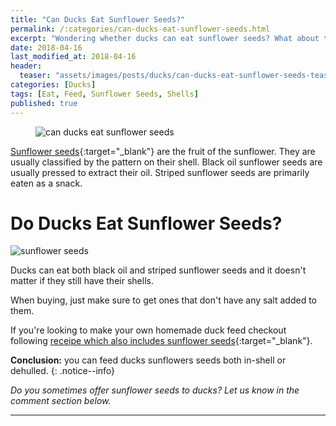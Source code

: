 ```yaml
---
title: "Can Ducks Eat Sunflower Seeds?"
permalink: /:categories/can-ducks-eat-sunflower-seeds.html
excerpt: "Wondering whether ducks can eat sunflower seeds? What about the shells? Find out if feeding sunflower seeds is healthy for a duck."
date: 2018-04-16
last_modified_at: 2018-04-16
header:
  teaser: "assets/images/posts/ducks/can-ducks-eat-sunflower-seeds-teaser.jpg"
categories: [Ducks]
tags: [Eat, Feed, Sunflower Seeds, Shells]
published: true
---
```


<figure>
  <img src="{{ site.url }}/assets/images/posts/ducks/can-ducks-eat-sunflower-seeds.jpg" alt="can ducks eat sunflower seeds" class="title-banner">
</figure>

[Sunflower seeds](https://en.wikipedia.org/wiki/Sunflower_seed){:target="_blank"} are the fruit of the sunflower. They are usually classified by the pattern on their shell. Black oil sunflower seeds are usually pressed to extract their oil. Striped sunflower seeds are primarily eaten as a snack.

# Do Ducks Eat Sunflower Seeds?

<img src="{{ site.url }}/assets/images/posts/food/sunflower-seeds.jpg" alt="sunflower seeds" class="align-right">

Ducks can eat both black oil and striped sunflower seeds and it doesn't matter if they still have their shells.

When buying, just make sure to get ones that don't have any salt added to them.

If you're looking to make your own homemade duck feed checkout following [receipe which also includes sunflower seeds](http://www.beksbackyard.com/2013/04/how-to-make-your-own-homemade-duck-feed.html?m=1){:target="_blank"}.

**Conclusion:** you can feed ducks sunflowers seeds both in-shell or dehulled.
{: .notice--info}

_Do you sometimes offer sunflower seeds to ducks? Let us know in the comment section below._

---
